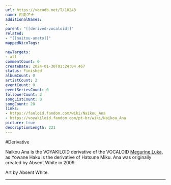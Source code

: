 ```yaml
---
url: https://vocadb.net/T/10243
name: 内向アナ
additionalNames: 
- 
parent: "[[derived-vocaloid]]"
related:
- "[[naitou-anato]]"
mappedNicoTags:

newTargets:
- all
commentCount: 0
createDate: 2024-01-30T01:24:04.467
status: Finished
albumCount: 0
artistCount: 2
eventCount: 0
eventSeriesCount: 0
followerCount: 2
songListCount: 0
songCount: 28
links: 
- https://fanloid.fandom.com/wiki/Naikou_Ana
- https://voyakiloid.fandom.com/pt-br/wiki/Naikou_Ana
picture: true
descriptionLength: 221
---
```


#Derivative

Naikou Ana is the VOYAKILOID derivative of the VOCALOID [Megurine Luka](https://vocadb.net/Ar/2), as Yowane Haku is the derivative of Hatsune Miku. Ana was originally created by Absent White in 2009.

Art by Absent White.

---


